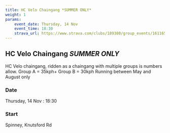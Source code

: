 ```yaml
---
title: HC Velo Chaingang *SUMMER ONLY*
weight: 1
params:
    event_date: Thursday, 14 Nov
    event_time: 18:30
    strava_url: https://www.strava.com/clubs/189380/group_events/1611651
---
```


## HC Velo Chaingang *SUMMER ONLY* 

HC Velo chaingang, ridden as a chaingang with multiple groups is numbers allow.
Group A = 35kph&#43;
Group B = 30kph
Running between May and August only

### Date

Thursday, 14 Nov : 18:30

### Start

Spinney, Knutsford Rd


